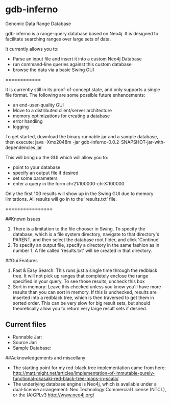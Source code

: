 gdb-inferno
===========

Genomic Data Range Database

gdb-inferno is a range-query database based on Neo4j.  It is designed to facilitate searching ranges over large sets of data.

It currently allows you to:

*  Parse an input file and insert it into a custom Neo4j Database
*  run command-line queries against this custom database
*  browse the data via a basic Swing GUI

============

It is currently still in its proof-of-concept state, and only supports a single file format.  The following are some possible future enhancements:

*   an end-user-quality GUI
*   Move to a distributed client/server architecture
*   memory optimizations for creating a database
*   error handling
*   logging


To get started, download the binary runnable jar and a sample database, then execute:
java -Xmx2048m -jar gdb-inferno-0.0.2-SNAPSHOT-jar-with-dependencies.jar

This will bring up the GUI which will allow you to:

*  point to your database
*  specify an output file if desired
*  set some parameters
*  enter a query in the form chr21:100000-chrX:100000

Only the first 100 results will show up in the Swing GUI due to memory limitations.  All results will go in to the 'results.txt' file.



================

##Known Issues

1.  There is a limitation to the file chooser in Swing.  To specify the database, which is a file system directory, navigate to that directory's PARENT, and then select the database root filder, and click 'Continue'
2.  To specify an output file, specify a directory in the same fashion as in number 1.  A file called 'results.txt' will be created in that directory.


##Gui Features

1.  Fast & Easy Search:  This runs just a single time through the redblack tree.  It will not pick up ranges that completely enclose the range specified in your query.  To see those results, uncheck this box
2.  Sort in memory:  Leave this checked unless you know you'll have more results than you can sort in memory.  If this is unchecked, results are inserted into a redblack tree, which is then traversed to get them in sorted order.  This can be very slow for big result sets, but should theoretically allow you to return very large result sets if desired.

## Current files
* Runnable Jar: 
* Source Jar:
* Sample Database:


##Acknowledgements and miscellany
*  The starting point for my red-black tree implementation came from here:  http://matt.might.net/articles/implementation-of-immutable-purely-functional-okasaki-red-black-tree-maps-in-scala/
*  The underlying database engine is Neo4j, which is available under a dual-license arrangement: Neo Technology Commercial License (NTCL), or the (A)GPLv3
http://www.neo4j.org/

